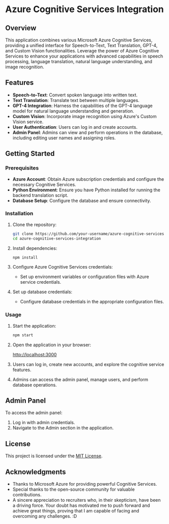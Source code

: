 # Azure Cognitive Services Integration

## Overview

This application combines various Microsoft Azure Cognitive Services, providing a unified interface for Speech-to-Text, Text Translation, GPT-4, and Custom Vision functionalities. Leverage the power of Azure Cognitive Services to enhance your applications with advanced capabilities in speech processing, language translation, natural language understanding, and image recognition.

## Features

- **Speech-to-Text**: Convert spoken language into written text.
- **Text Translation**: Translate text between multiple languages.
- **GPT-4 Integration**: Harness the capabilities of the GPT-4 language model for natural language understanding and generation.
- **Custom Vision**: Incorporate image recognition using Azure's Custom Vision service.
- **User Authentication**: Users can log in and create accounts.
- **Admin Panel**: Admins can view and perform operations in the database, including editing user names and assigning roles.

## Getting Started

### Prerequisites

- **Azure Account**: Obtain Azure subscription credentials and configure the necessary Cognitive Services.
- **Python Environment**: Ensure you have Python installed for running the backend translation script.
- **Database Setup**: Configure the database and ensure connectivity.

### Installation

1. Clone the repository:

    ```bash
    git clone https://github.com/your-username/azure-cognitive-services-integration.git
    cd azure-cognitive-services-integration
    ```

2. Install dependencies:

    ```bash
    npm install
    ```

3. Configure Azure Cognitive Services credentials:

    - Set up environment variables or configuration files with Azure service credentials.

4. Set up database credentials:

    - Configure database credentials in the appropriate configuration files.

### Usage

1. Start the application:

    ```bash
    npm start
    ```

2. Open the application in your browser:

    [http://localhost:3000](http://localhost:3000)

3. Users can log in, create new accounts, and explore the cognitive service features.

4. Admins can access the admin panel, manage users, and perform database operations.

## Admin Panel

To access the admin panel:

1. Log in with admin credentials.
2. Navigate to the Admin section in the application.


## License

This project is licensed under the [MIT License](LICENSE).

## Acknowledgments

- Thanks to Microsoft Azure for providing powerful Cognitive Services.
- Special thanks to the open-source community for valuable contributions.
- A sincere appreciation to recruiters who, in their skepticism, have been a driving force. Your doubt has motivated me to push forward and achieve great things, proving that I am capable of facing and overcoming any challenges. :D
